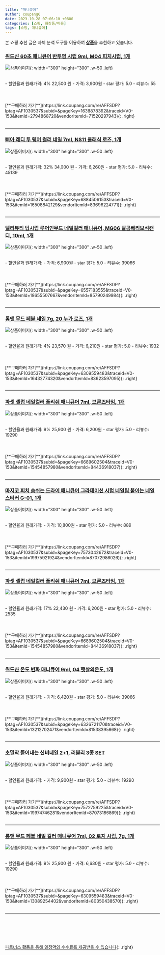 ```yaml
---
title: "매니큐어"
author: coupang6
date: 2023-10-28 07:06:10 +0800
categories: [쇼핑, 화장품/미용]
tags: [쇼핑, 매니큐어]
---
```


본 쇼핑 추천 글은 자체 분석 도구를 이용하여 [**상품**](https://link.coupang.com/a/bao1ui)을 추천하고 있습니다.

### [위드샨 60초 매니큐어 반투명 시럽 9ml, M04 피치시럽, 1개](https://link.coupang.com/re/AFFSDP?lptag=AF1030537&subid=&pageKey=1638878392&traceid=V0-153&itemId=2794868720&vendorItemId=71520297943)

![상품이미지](https://thumbnail6.coupangcdn.com/thumbnails/remote/230x230ex/image/retail/images/2020/09/08/18/9/8e9e0be3-8b02-4c5b-a70a-c9ea9f4882fd.jpg){: width="300" height="300" .w-50 .left}


<br>
- 할인율과 원래가격: 4%  22,500   원
- 가격: 3,900원
- star 평가: 5.0
- 리뷰수: 55
<br>
<br>
<br>
<br>
[**구매하러 가기**](https://link.coupang.com/re/AFFSDP?lptag=AF1030537&subid=&pageKey=1638878392&traceid=V0-153&itemId=2794868720&vendorItemId=71520297943){: .right}
<br>
<br>

---

### [삐아 레디 투 웨어 컬러 네일 7ml, NS11 클래식 로즈, 1개](https://link.coupang.com/re/AFFSDP?lptag=AF1030537&subid=&pageKey=6884506153&traceid=V0-153&itemId=16508842129&vendorItemId=83696224771)

![상품이미지](https://thumbnail7.coupangcdn.com/thumbnails/remote/230x230ex/image/vendor_inventory/b579/33ac526b89a6e64520eddcfcd99c08811c80035978afc556b5efab716975.jpg){: width="300" height="300" .w-50 .left}


<br>
- 할인율과 원래가격: 32%  34,000   원
- 가격: 6,260원
- star 평가: 5.0
- 리뷰수: 45139
<br>
<br>
<br>
<br>
[**구매하러 가기**](https://link.coupang.com/re/AFFSDP?lptag=AF1030537&subid=&pageKey=6884506153&traceid=V0-153&itemId=16508842129&vendorItemId=83696224771){: .right}
<br>
<br>

---

### [델리뷰티 딥시럽 루어인무드 네일컬러 매니큐어, MG06 달콤베리보석캔디, 10ml, 1개](https://link.coupang.com/re/AFFSDP?lptag=AF1030537&subid=&pageKey=6557183555&traceid=V0-153&itemId=18655507667&vendorItemId=85790249984)

![상품이미지](https://thumbnail6.coupangcdn.com/thumbnails/remote/230x230ex/image/retail/images/2023/04/26/15/9/1c97e6bc-2bfb-406a-9c0a-83f0678d0e23.jpg){: width="300" height="300" .w-50 .left}


<br>
- 할인율과 원래가격: 
- 가격: 6,900원
- star 평가: 5.0
- 리뷰수: 39066
<br>
<br>
<br>
<br>
[**구매하러 가기**](https://link.coupang.com/re/AFFSDP?lptag=AF1030537&subid=&pageKey=6557183555&traceid=V0-153&itemId=18655507667&vendorItemId=85790249984){: .right}
<br>
<br>

---

### [롬앤 무드 페블 네일 7g, 20 누가 로즈, 1개](https://link.coupang.com/re/AFFSDP?lptag=AF1030537&subid=&pageKey=6309559483&traceid=V0-153&itemId=16432774320&vendorItemId=83623597095)

![상품이미지](https://thumbnail6.coupangcdn.com/thumbnails/remote/230x230ex/image/retail/images/112108740499688-e2aec7cb-eedd-4a9e-a798-b198272d9515.jpg){: width="300" height="300" .w-50 .left}


<br>
- 할인율과 원래가격: 4%  23,570   원
- 가격: 6,210원
- star 평가: 5.0
- 리뷰수: 1932
<br>
<br>
<br>
<br>
[**구매하러 가기**](https://link.coupang.com/re/AFFSDP?lptag=AF1030537&subid=&pageKey=6309559483&traceid=V0-153&itemId=16432774320&vendorItemId=83623597095){: .right}
<br>
<br>

---

### [파셋 셀럽 네일컬러 폴리쉬 매니큐어 7ml, 브론즈타임, 1개](https://link.coupang.com/re/AFFSDP?lptag=AF1030537&subid=&pageKey=6689602504&traceid=V0-153&itemId=15454857980&vendorItemId=84436918037)

![상품이미지](https://thumbnail7.coupangcdn.com/thumbnails/remote/230x230ex/image/vendor_inventory/e654/47b35828c15b1f4d1064a935db66669059dc9112613ec81ab2d02d8d39ab.jpg){: width="300" height="300" .w-50 .left}


<br>
- 할인율과 원래가격: 9%  25,900   원
- 가격: 6,200원
- star 평가: 5.0
- 리뷰수: 19290
<br>
<br>
<br>
<br>
[**구매하러 가기**](https://link.coupang.com/re/AFFSDP?lptag=AF1030537&subid=&pageKey=6689602504&traceid=V0-153&itemId=15454857980&vendorItemId=84436918037){: .right}
<br>
<br>

---

### [마지코 피치 숨쉬는 드라이 매니큐어 그라데이션 시럽 네일팁 붙이는 네일 스티커 G-01, 1개](https://link.coupang.com/re/AFFSDP?lptag=AF1030537&subid=&pageKey=7573042672&traceid=V0-153&itemId=19975921924&vendorItemId=87072986026)

![상품이미지](https://thumbnail9.coupangcdn.com/thumbnails/remote/230x230ex/image/vendor_inventory/5f4b/1af92cbaa9ee874e532165de2328cd265badf11ff340ed24e7f786a82471.jpg){: width="300" height="300" .w-50 .left}


<br>
- 할인율과 원래가격: 
- 가격: 10,800원
- star 평가: 5.0
- 리뷰수: 889
<br>
<br>
<br>
<br>
[**구매하러 가기**](https://link.coupang.com/re/AFFSDP?lptag=AF1030537&subid=&pageKey=7573042672&traceid=V0-153&itemId=19975921924&vendorItemId=87072986026){: .right}
<br>
<br>

---

### [파셋 셀럽 네일컬러 폴리쉬 매니큐어 7ml, 브론즈타임, 1개](https://link.coupang.com/re/AFFSDP?lptag=AF1030537&subid=&pageKey=6689602504&traceid=V0-153&itemId=15454857980&vendorItemId=84436918037)

![상품이미지](https://thumbnail7.coupangcdn.com/thumbnails/remote/230x230ex/image/vendor_inventory/e654/47b35828c15b1f4d1064a935db66669059dc9112613ec81ab2d02d8d39ab.jpg){: width="300" height="300" .w-50 .left}


<br>
- 할인율과 원래가격: 17%  22,430   원
- 가격: 6,200원
- star 평가: 5.0
- 리뷰수: 2535
<br>
<br>
<br>
<br>
[**구매하러 가기**](https://link.coupang.com/re/AFFSDP?lptag=AF1030537&subid=&pageKey=6689602504&traceid=V0-153&itemId=15454857980&vendorItemId=84436918037){: .right}
<br>
<br>

---

### [위드샨 온도 변화 매니큐어 9ml, 04 햇살의온도, 1개](https://link.coupang.com/re/AFFSDP?lptag=AF1030537&subid=&pageKey=6326721170&traceid=V0-153&itemId=13212702471&vendorItemId=81538395668)

![상품이미지](https://thumbnail10.coupangcdn.com/thumbnails/remote/230x230ex/image/retail/images/1170488290792735-17466311-bd03-468b-ac76-1ea67bb712a9.jpg){: width="300" height="300" .w-50 .left}


<br>
- 할인율과 원래가격: 
- 가격: 6,420원
- star 평가: 5.0
- 리뷰수: 39066
<br>
<br>
<br>
<br>
[**구매하러 가기**](https://link.coupang.com/re/AFFSDP?lptag=AF1030537&subid=&pageKey=6326721170&traceid=V0-153&itemId=13212702471&vendorItemId=81538395668){: .right}
<br>
<br>

---

### [초밀착 뜯어내는 신비네일 2+1, 러블리 3종 SET](https://link.coupang.com/re/AFFSDP?lptag=AF1030537&subid=&pageKey=7572759225&traceid=V0-153&itemId=19974746281&vendorItemId=87073186869)

![상품이미지](https://thumbnail9.coupangcdn.com/thumbnails/remote/230x230ex/image/vendor_inventory/5c09/3cc9d8778f373e964fd4e0465827f862f711930fa47a557f65ec84e928c7.jpg){: width="300" height="300" .w-50 .left}


<br>
- 할인율과 원래가격: 
- 가격: 9,900원
- star 평가: 5.0
- 리뷰수: 19290
<br>
<br>
<br>
<br>
[**구매하러 가기**](https://link.coupang.com/re/AFFSDP?lptag=AF1030537&subid=&pageKey=7572759225&traceid=V0-153&itemId=19974746281&vendorItemId=87073186869){: .right}
<br>
<br>

---

### [롬앤 무드 페블 네일 컬러 매니큐어 7ml, 02 로지 시럽, 7g, 1개](https://link.coupang.com/re/AFFSDP?lptag=AF1030537&subid=&pageKey=6309559483&traceid=V0-153&itemId=13089254402&vendorItemId=80350438570)

![상품이미지](https://thumbnail9.coupangcdn.com/thumbnails/remote/230x230ex/image/retail/images/12585332534609298-de9d3db7-ab45-4ee3-bc99-48d929c9f656.jpg){: width="300" height="300" .w-50 .left}


<br>
- 할인율과 원래가격: 9%  25,900   원
- 가격: 6,630원
- star 평가: 5.0
- 리뷰수: 19290
<br>
<br>
<br>
<br>
[**구매하러 가기**](https://link.coupang.com/re/AFFSDP?lptag=AF1030537&subid=&pageKey=6309559483&traceid=V0-153&itemId=13089254402&vendorItemId=80350438570){: .right}
<br>
<br>

---
<br><br><br><br><br> [파트너스 활동을 통해 일정액의 수수료를 제공받을 수 있습니다](https://link.coupang.com/a/bao1ui){: .right}